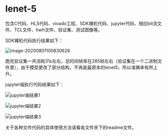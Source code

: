 # lenet-5
包含C代码、HLS代码、vivado工程、SDK裸机代码、jupyter代码、相应bit流文件、TCL文件、hwh文件、验证集、测试图像等。



SDK裸机代码执行结果如下：

![image-20200801100830626](https://gitee.com/t2w1997/img-bed/raw/master/img/20200801100830.png)

跑完验证集一共消耗31s左右，总时间帧率在285帧左右（验证集在一个二进制文件里），由于模型更改了部分结构，不再是最原本的lenet5，所以准确率有所上升。

jupyter端执行代码结果如下：

![jupyter端结果1](https://gitee.com/t2w1997/img-bed/raw/master/img/20200801101053.png)

![jupyter端结果2](https://gitee.com/t2w1997/img-bed/raw/master/img/20200801101056.png)

![jupyter端结果3](https://gitee.com/t2w1997/img-bed/raw/master/img/20200801101100.png)



关于各种文件代码的具体使用方法请看各文件夹下的readme文件。

